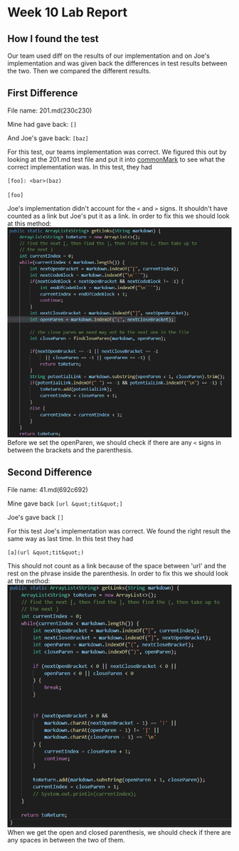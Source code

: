 # Week 10 Lab Report

## How I found the test
Our team used diff on the results of our implementation and on Joe's implementation and was given back the differences in test results between the two. Then we compared the different results.  

## First Difference

File name: 201.md(230c230)

Mine had gave back: `[]`

And Joe's gave back: `[baz]`

For this test, our teams implementation was correct. We figured this out by looking at the 201.md test file and put it into [commonMark](https://spec.commonmark.org/dingus/) to see what the correct implementation was. In this test, they had
```
[foo]: <bar>(baz)

[foo]
```
Joe's implementation didn't account for the `<` and `>` signs. It shouldn't have counted as a link but Joe's put it as a link.
In order to fix this we should look at this method:
![joe's](photos/joebreak.png)
Before we set the openParen, we should check if there are any `<` signs in between the brackets and the parenthesis.

## Second Difference

File name: 41.md(692c692)

Mine gave back `[url &quot;tit&quot;]`

Joe's gave back `[]`

For this test Joe's implementation was correct. We found the right result the same way as last time. In this test they had
```
[a](url &quot;tit&quot;)
```
This should not count as a link because of the space between 'url' and the rest on the phrase inside the parenthesis.
In order to fix this we should look at the method:
![mine](photos/minebreak.png)
When we get the open and closed parenthesis, we should check if there are any spaces in between the two of them.

